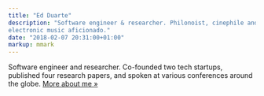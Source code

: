 ```yaml
---
title: "Ed Duarte"
description: "Software engineer & researcher. Philonoist, cinephile and
electronic music aficionado."
date: "2018-02-07 20:31:00+01:00"
markup: mmark
---
```


Software engineer and researcher. Co-founded two tech startups, published four
research papers, and spoken at various conferences around the globe. [More about
me »](/about-me)
